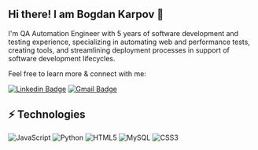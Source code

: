 ##  Hi there! I am Bogdan Karpov 👋 

I'm QA Automation Engineer with 5 years of software development and testing experience, specializing in automating web and performance tests, creating tools, and streamlining deployment processes in support of software development lifecycles.

Feel free to learn more & connect with me:


[![Linkedin Badge](https://img.shields.io/badge/-bogdankarpov-blue?style=flat-square&logo=Linkedin&logoColor=white&link=https://www.linkedin.com/in/bogdan-karpov/)](https://www.linkedin.com/in/bogdan-karpov/)
[![Gmail Badge](https://img.shields.io/badge/-bkarpov86@gmail.com-c14438?style=flat-square&logo=Gmail&logoColor=white&link=mailto:bkarpov86@gmail.com)](mailto:bkarpov86@gmail.com)


## ⚡ Technologies
![JavaScript](https://img.shields.io/badge/-JavaScript-black?style=flat-square&logo=javascript)
![Python](https://img.shields.io/badge/-Python-black?style=flat-square&logo=Python)
![HTML5](https://img.shields.io/badge/-HTML5-E34F26?style=flat-square&logo=html5&logoColor=white)
![MySQL](https://img.shields.io/badge/-MySQL-black?style=flat-square&logo=mysql)
![CSS3](https://img.shields.io/badge/-CSS3-1572B6?style=flat-square&logo=css3)

